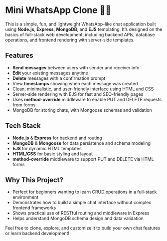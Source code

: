 
# Mini WhatsApp Clone 💬✨

This is a simple, fun, and lightweight WhatsApp-like chat application built using **Node.js**, **Express**, **MongoDB**, and **EJS** templating. It’s designed on the basics of full-stack web development, including backend APIs, database operations, and frontend rendering with server-side templates.

## Features

* **Send messages** between users with sender and receiver info
* **Edit** your existing messages anytime
* **Delete** messages with a confirmation prompt
* View **timestamps** showing when each message was created
* Clean, minimalistic, and user-friendly interface using HTML and CSS
* Server-side rendering with EJS for fast and SEO-friendly pages
* Uses **method-override** middleware to enable PUT and DELETE requests from forms
* MongoDB for storing chats, with Mongoose schemas and validation

## Tech Stack

* **Node.js** & **Express** for backend and routing
* **MongoDB** & **Mongoose** for data persistence and schema modeling
* **EJS** for dynamic HTML templates
* **HTML/CSS** for basic styling and layout
* **method-override** middleware to support PUT and DELETE via HTML forms

## Why This Project?

* Perfect for beginners wanting to learn CRUD operations in a full-stack environment
* Demonstrates how to build a simple chat interface without complex frontend frameworks
* Shows practical use of RESTful routing and middleware in Express
* Helps understand MongoDB schema design and data validation

Feel free to clone, explore, and customize it to build your own chat features or learn backend development!
